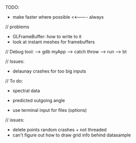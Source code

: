 TODO:
- make faster where possible                                        <<---- always

// problems
- GLFrameBuffer: how to write to it
- look at instant meshes for framebuffers

// Debug tool:
--> gdb myApp
--> catch throw
--> run
--> bt

// Issues:
- delaunay crashes for too big inputs

// To do:
- spectral data

- predicted outgoing angle	
- use terminal input for files (options)

// issues:
- delete points random crashes + not threaded
- can't figure out how to draw grid info behind datasample